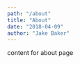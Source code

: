 ```yaml
---
path: "/about"
title: "About"
date: "2018-04-09"
author: "Jake Baker"
---
```

content for about page
